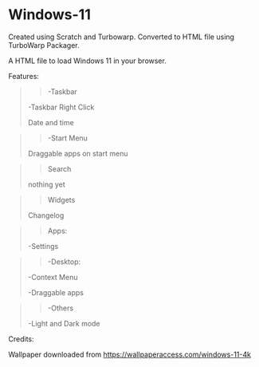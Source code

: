 # Windows-11
Created using Scratch and Turbowarp. 
Converted to HTML file using TurboWarp Packager.

A HTML file to load Windows 11 in your browser.

Features:

>>-Taskbar
>
>-Taskbar Right Click
>
>Date and time

>>-Start Menu
>
>Draggable apps on start menu

>>Search
>
>nothing yet

>>Widgets
>
>Changelog

>>Apps:
>
>-Settings

>>-Desktop:
>
>-Context Menu
>
>-Draggable apps

>>-Others
>
>-Light and Dark mode

Credits:

Wallpaper downloaded from https://wallpaperaccess.com/windows-11-4k
